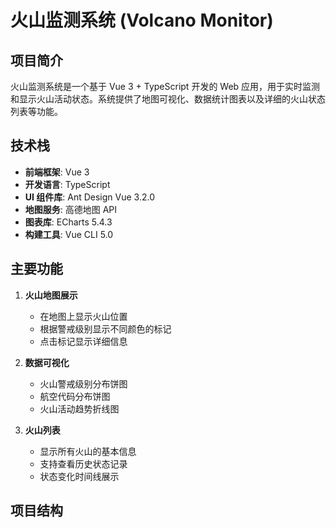 # 火山监测系统 (Volcano Monitor)

## 项目简介

火山监测系统是一个基于 Vue 3 + TypeScript 开发的 Web 应用，用于实时监测和显示火山活动状态。系统提供了地图可视化、数据统计图表以及详细的火山状态列表等功能。

## 技术栈

- **前端框架**: Vue 3
- **开发语言**: TypeScript
- **UI 组件库**: Ant Design Vue 3.2.0
- **地图服务**: 高德地图 API
- **图表库**: ECharts 5.4.3
- **构建工具**: Vue CLI 5.0

## 主要功能

1. **火山地图展示**
   - 在地图上显示火山位置
   - 根据警戒级别显示不同颜色的标记
   - 点击标记显示详细信息

2. **数据可视化**
   - 火山警戒级别分布饼图
   - 航空代码分布饼图
   - 火山活动趋势折线图

3. **火山列表**
   - 显示所有火山的基本信息
   - 支持查看历史状态记录
   - 状态变化时间线展示

## 项目结构 
